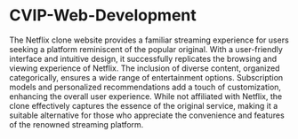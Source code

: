 # CVIP-Web-Development
The Netflix clone website provides a familiar streaming experience for users seeking a platform reminiscent of the popular original. With a user-friendly interface and intuitive design, it successfully replicates the browsing and viewing experience of Netflix. The inclusion of diverse content, organized categorically, ensures a wide range of entertainment options. Subscription models and personalized recommendations add a touch of customization, enhancing the overall user experience. While not affiliated with Netflix, the clone effectively captures the essence of the original service, making it a suitable alternative for those who appreciate the convenience and features of the renowned streaming platform.
